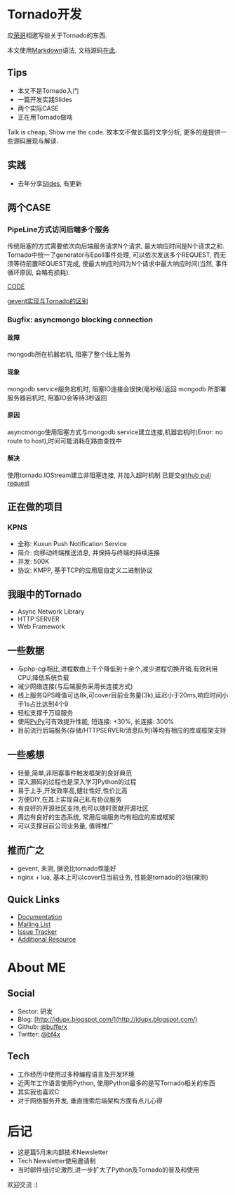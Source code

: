 # Tornado开发

应[荣哥](http://github.com/jacky098123/)相邀写些关于Tornado的东西.

本文使用[Markdown](http://en.wikipedia.org/wiki/Markdown)语法,
文档源码[在此](https://github.com/bufferx/blog_post/blob/master/tech_newsletter_for_tornado_development.md).

## Tips
- 本文不是Tornado入门
- 一篇开发实践Slides
- 两个实际CASE
- 正在用Tornado做啥

Talk is cheap, Show me the code.
故本文不做长篇的文字分析, 更多的是提供一些源码展现与解读.

## 实践

- 去年分享[Slides](https://docs.google.com/a/kuxun.com/presentation/d/1rf_wUpNQaxVide5s2wmo3lNP-6V3SZiUBLksxw1JtdE/edit#slide=id.p),
  有更新

## 两个CASE

### PipeLine方式访问后端多个服务

传统阻塞的方式需要依次向后端服务请求N个请求, 最大响应时间是N个请求之和.
Tornado中统一了generator与Epoll事件处理, 可以依次发送多个REQUEST,
而无须等待前置REQUEST完成, 使最大响应时间为N个请求中最大响应时间(当然,
事件循环原因, 会略有损耗).

[CODE](https://gist.github.com/bufferx/5494125)

[gevent实现与Tornado的区别](http://idupx.blogspot.com/2013/05/async-batch-httprequest-base-on-tornado.html)

### Bugfix: asyncmongo blocking connection

#### 故障
mongodb所在机器宕机, 阻塞了整个线上服务

#### 现象
mongodb service服务宕机时, 阻塞IO连接会很快(毫秒级)返回
mongodb 所部署服务器宕机时, 阻塞IO会等待3秒返回

#### 原因
asyncmongo使用阻塞方式与mongodb service建立连接,机器宕机时(Error: no route to
host),时间可能消耗在路由查找中

#### 解决
使用tornado.IOStream建立非阻塞连接, 并加入超时机制
已提交[github pull request](https://github.com/bitly/asyncmongo/pull/59)

## 正在做的项目

### KPNS
- 全称: Kuxun Push Notification Service
- 简介: 向移动终端推送消息, 并保持与终端的持续连接
- 并发: 500K
- 协议: KMPP, 基于TCP的应用层自定义二进制协议

## 我眼中的Tornado
- Async Network Library
- HTTP SERVER
- Web Framework

## 一些数据
- 与php-cgi相比,进程数由上千个降低到十余个,减少进程切换开销,有效利用CPU,降低系统负载
- 减少网络连接(与后端服务采用长连接方式)
- 线上服务QPS峰值可达8k,可cover目前业务量(3k),延迟小于20ms,响应时间小于1s占比达到4个9
- 轻松支撑千万级服务
- 使用[PyPy](http://pypy.org/)可有效提升性能, 短连接: +30%, 长连接: 300%
- 目前流行后端服务(存储/HTTPSERVER/消息队列)等均有相应的库或框架支持

## 一些感想
- 轻量,简单,非阻塞事件触发框架的良好典范
- 深入源码的过程也是深入学习Python的过程
- 易于上手,开发效率高,健壮性好,性价比高
- 方便DIY,在其上实现自己私有协议服务
- 有良好的开源社区支持,也可以随时贡献开源社区
- 周边有良好的生态系统, 常用后端服务均有相应的库或框架
- 可以支撑目前公司业务量, 值得推广

## 推而广之
- gevent, 未测, 据说比tornado性能好
- nginx + lua, 基本上可以cover住当前业务, 性能是tornado的3倍(裸测)

## Quick Links
- [Documentation](http://www.tornadoweb.org/en/stable/)
- [Mailing
  List](https://groups.google.com/forum/?fromgroups#!forum/python-tornado)
- [Issue Tracker](https://github.com/facebook/tornado/issues)
- [Additional Resource](https://github.com/facebook/tornado/wiki/Links)

# About ME

## Social

- Sector: 研发 
- Blog: [http://idupx.blogspot.com/](http://idupx.blogspot.com/)
- Github: [@bufferx](https://github.com/bufferx)
- Twitter: [@bf4x](https://twitter.com/bf4x)

## Tech
- 工作经历中使用过多种编程语言及开发环境
- 近两年工作语言使用Python, 使用Python最多的是写Tornado相关的东西
- 其实我也喜欢C
- 对于网络服务开发, 垂直搜索后端架构方面有点儿心得

# 后记
- 这是篇5月末内部技术Newsletter
- Tech Newsletter使用邀请制
- 当时邮件组讨论激烈,进一步扩大了Python及Tornado的普及和使用

欢迎交流 :)
